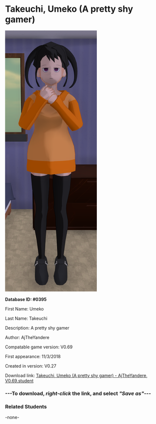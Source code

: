 # Takeuchi, Umeko (A pretty shy gamer)

<img src="../../Files/Images/Takeuchi, Umeko (A pretty shy gamer).png" title="Takeuchi, Umeko (A pretty shy gamer) - AjTheYandere, V0.69">

**Database ID: #0395**

First Name: Umeko

Last Name: Takeuchi

Description: A pretty shy gamer

Author: AjTheYandere

Compatable game version: V0.69

First appearance: 11/3/2018

Created in version: V0.27

Download link: <a href="https://raw.githubusercontent.com/Arbiter1223/Daigaku-Gurashi-Custom-Students/master/Files/Student%20Files/Takeuchi%2C%20Umeko%20(A%20pretty%20shy%20gamer)%20-%20AjTheYandere%2C%20V0.69.student">Takeuchi, Umeko (A pretty shy gamer) - AjTheYandere, V0.69.student</a>

### ---**To download, _right-click_ the link, and select _"Save as"_**---

### Related Students

-none-
